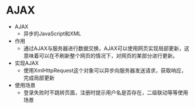 # AJAX

- AJAX
    - 异步的JavaScript和XML
- 作用
    - 通过AJAX与服务器进行数据交换，AJAX可以使用网页实现局部更新，这意味着可以在不刷新整个网页的情况下，对网页的某部分进行更新。
- 实现AJAX
    - 使用XmlHttpRequest这个对象可以异步向服务器发送请求，获取响应，完成局部更新
- 使用场景
    - 登录失败时不跳转页面，注册时提示用户名是否存在，二级联动等等使用场景